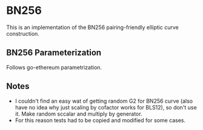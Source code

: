 # BN256

This is an implementation of the BN256 pairing-friendly elliptic curve construction.

## BN256 Parameterization

Follows go-ethereum parametrization.

## Notes

- I couldn't find an easy wat of getting random G2 for BN256 curve (also have no idea why just scaling by cofactor works for BLS12), so don't use it. Make random sccalar and multiply by generator.
- For this reason tests had to be copied and modified for some cases.



